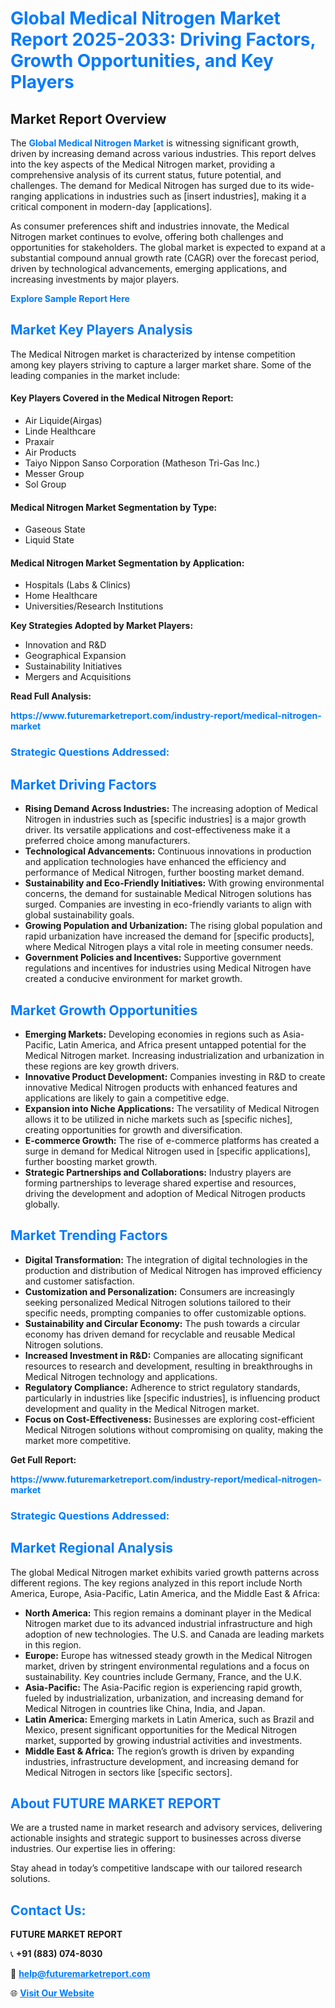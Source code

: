 <h1 style="color: #007BFF;">Global Medical Nitrogen Market Report 2025-2033: Driving Factors, Growth Opportunities, and Key Players</h1>

<section id="overview">
<h2>Market Report Overview</h2>
<p>The <a href="https://www.futuremarketreport.com/industry-report/medical-nitrogen-market" style="color: #007BFF; text-decoration: none;"><strong>Global Medical Nitrogen Market</strong></a> is witnessing significant growth, driven by increasing demand across various industries. This report delves into the key aspects of the Medical Nitrogen market, providing a comprehensive analysis of its current status, future potential, and challenges. The demand for Medical Nitrogen has surged due to its wide-ranging applications in industries such as [insert industries], making it a critical component in modern-day [applications].</p>
<p>As consumer preferences shift and industries innovate, the Medical Nitrogen market continues to evolve, offering both challenges and opportunities for stakeholders. The global market is expected to expand at a substantial compound annual growth rate (CAGR) over the forecast period, driven by technological advancements, emerging applications, and increasing investments by major players.</p>
</section>

<section id="overview">
<p><a href="https://www.futuremarketreport.com/request-sample/reportId=29536" style="color: #007BFF; text-decoration: none;"><strong>Explore Sample Report Here</strong></a></p>
</section>

<section id="key-players">
<h2 style="color: #007BFF;">Market Key Players Analysis</h2>
<p>The Medical Nitrogen market is characterized by intense competition among key players striving to capture a larger market share. Some of the leading companies in the market include:</p>
<h4>Key Players Covered in the Medical Nitrogen Report:</h4>
<ul><li>Air Liquide(Airgas)</li><li>Linde Healthcare</li><li>Praxair</li><li>Air Products</li><li>Taiyo Nippon Sanso Corporation (Matheson Tri-Gas Inc.)</li><li>Messer Group</li><li>Sol Group</li></ul>
<h4>Medical Nitrogen Market Segmentation by Type:</h4>
<ul><li>Gaseous State</li><li>Liquid State</li></ul>

<h4>Medical Nitrogen Market Segmentation by Application:</h4>
<ul><li>Hospitals (Labs &amp; Clinics)</li><li>Home Healthcare</li><li>Universities/Research Institutions</li></ul>
<p><strong>Key Strategies Adopted by Market Players:</strong></p>
<ul>
<li>Innovation and R&D</li>
<li>Geographical Expansion</li>
<li>Sustainability Initiatives</li>
<li>Mergers and Acquisitions</li>
</ul>
</section>

<section>
<p><strong>Read Full Analysis: </strong></p><a href="https://www.futuremarketreport.com/industry-report/medical-nitrogen-market" style="color: #007BFF; text-decoration: none;"><strong>https://www.futuremarketreport.com/industry-report/medical-nitrogen-market</strong></a>
<h3 style="color: #007BFF;">Strategic Questions Addressed:</h3>
</section>

<section id="driving-factors">
<h2 style="color: #007BFF;">Market Driving Factors</h2>
<ul>
<li><strong>Rising Demand Across Industries:</strong> The increasing adoption of Medical Nitrogen in industries such as [specific industries] is a major growth driver. Its versatile applications and cost-effectiveness make it a preferred choice among manufacturers.</li>
<li><strong>Technological Advancements:</strong> Continuous innovations in production and application technologies have enhanced the efficiency and performance of Medical Nitrogen, further boosting market demand.</li>
<li><strong>Sustainability and Eco-Friendly Initiatives:</strong> With growing environmental concerns, the demand for sustainable Medical Nitrogen solutions has surged. Companies are investing in eco-friendly variants to align with global sustainability goals.</li>
<li><strong>Growing Population and Urbanization:</strong> The rising global population and rapid urbanization have increased the demand for [specific products], where Medical Nitrogen plays a vital role in meeting consumer needs.</li>
<li><strong>Government Policies and Incentives:</strong> Supportive government regulations and incentives for industries using Medical Nitrogen have created a conducive environment for market growth.</li>
</ul>
</section>

<section id="growth-opportunities">
<h2 style="color: #007BFF;">Market Growth Opportunities</h2>
<ul>
<li><strong>Emerging Markets:</strong> Developing economies in regions such as Asia-Pacific, Latin America, and Africa present untapped potential for the Medical Nitrogen market. Increasing industrialization and urbanization in these regions are key growth drivers.</li>
<li><strong>Innovative Product Development:</strong> Companies investing in R&D to create innovative Medical Nitrogen products with enhanced features and applications are likely to gain a competitive edge.</li>
<li><strong>Expansion into Niche Applications:</strong> The versatility of Medical Nitrogen allows it to be utilized in niche markets such as [specific niches], creating opportunities for growth and diversification.</li>
<li><strong>E-commerce Growth:</strong> The rise of e-commerce platforms has created a surge in demand for Medical Nitrogen used in [specific applications], further boosting market growth.</li>
<li><strong>Strategic Partnerships and Collaborations:</strong> Industry players are forming partnerships to leverage shared expertise and resources, driving the development and adoption of Medical Nitrogen products globally.</li>
</ul>
</section>

<section id="trending-factors">
<h2 style="color: #007BFF;">Market Trending Factors</h2>
<ul>
<li><strong>Digital Transformation:</strong> The integration of digital technologies in the production and distribution of Medical Nitrogen has improved efficiency and customer satisfaction.</li>
<li><strong>Customization and Personalization:</strong> Consumers are increasingly seeking personalized Medical Nitrogen solutions tailored to their specific needs, prompting companies to offer customizable options.</li>
<li><strong>Sustainability and Circular Economy:</strong> The push towards a circular economy has driven demand for recyclable and reusable Medical Nitrogen solutions.</li>
<li><strong>Increased Investment in R&D:</strong> Companies are allocating significant resources to research and development, resulting in breakthroughs in Medical Nitrogen technology and applications.</li>
<li><strong>Regulatory Compliance:</strong> Adherence to strict regulatory standards, particularly in industries like [specific industries], is influencing product development and quality in the Medical Nitrogen market.</li>
<li><strong>Focus on Cost-Effectiveness:</strong> Businesses are exploring cost-efficient Medical Nitrogen solutions without compromising on quality, making the market more competitive.</li>
</ul>
</section>

<section>
<p><strong>Get Full Report: </strong></p><a href="https://www.futuremarketreport.com/industry-report/medical-nitrogen-market" style="color: #007BFF; text-decoration: none;"><strong>https://www.futuremarketreport.com/industry-report/medical-nitrogen-market</strong></a>
<h3 style="color: #007BFF;">Strategic Questions Addressed:</h3>
</section>


<section id="regional-analysis">
<h2 style="color: #007BFF;">Market Regional Analysis</h2>
<p>The global Medical Nitrogen market exhibits varied growth patterns across different regions. The key regions analyzed in this report include North America, Europe, Asia-Pacific, Latin America, and the Middle East & Africa:</p>
<ul>
<li><strong>North America:</strong> This region remains a dominant player in the Medical Nitrogen market due to its advanced industrial infrastructure and high adoption of new technologies. The U.S. and Canada are leading markets in this region.</li>
<li><strong>Europe:</strong> Europe has witnessed steady growth in the Medical Nitrogen market, driven by stringent environmental regulations and a focus on sustainability. Key countries include Germany, France, and the U.K.</li>
<li><strong>Asia-Pacific:</strong> The Asia-Pacific region is experiencing rapid growth, fueled by industrialization, urbanization, and increasing demand for Medical Nitrogen in countries like China, India, and Japan.</li>
<li><strong>Latin America:</strong> Emerging markets in Latin America, such as Brazil and Mexico, present significant opportunities for the Medical Nitrogen market, supported by growing industrial activities and investments.</li>
<li><strong>Middle East & Africa:</strong> The region’s growth is driven by expanding industries, infrastructure development, and increasing demand for Medical Nitrogen in sectors like [specific sectors].</li>
</ul>
</section>

<footer>
<h2 style="color: #007BFF;">About FUTURE MARKET REPORT</h2>
<p>We are a trusted name in market research and advisory services, delivering actionable insights and strategic support to businesses across diverse industries. Our expertise lies in offering:</p>

<p>Stay ahead in today’s competitive landscape with our tailored research solutions.</p>

<h2 style="color: #007BFF;">Contact Us:</h2>
<p><strong>FUTURE MARKET REPORT</strong></p>
<p>📞 <strong>+91 (883) 074-8030</strong></p>
<p>📧 <strong><a href="mailto:help@futuremarketreport.com" style="color: #007BFF;">help@futuremarketreport.com</a></strong></p>
<p>🌐 <strong><a href="https://www.futuremarketreport.com/" style="color: #007BFF;">Visit Our Website</a></strong></p>
</footer>